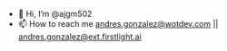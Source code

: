 - 👋 Hi, I’m @ajgm502
- 📫 How to reach me andres.gonzalez@wotdev.com || andres.gonzalez@ext.firstlight.ai

<!---
ajgm502/ajgm502 is a ✨ special ✨ repository because its `README.md` (this file) appears on your GitHub profile.
You can click the Preview link to take a look at your changes.
--->

